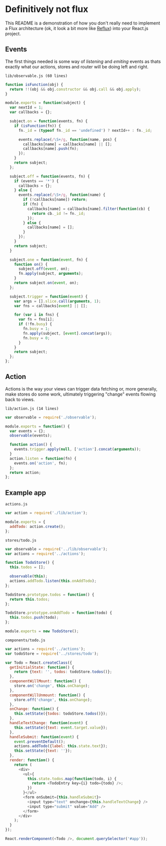 # Definitively not flux

This README is a demonstration of how you don't really need to implement a Flux
architecture (ok, it look a bit more like [Reflux](https://github.com/spoike/refluxjs))
into your React.js project.

## Events

The first things needed is some way of _listening_ and _emiting_ events as thats
exactly what our actions, stores and router will be doing left and right.

`lib/observable.js (60 lines)`

```js
function isFunction(obj) {
  return !!(obj && obj.constructor && obj.call && obj.apply);
}

module.exports = function(subject) {
  var nextId = 1;
  var callbacks = {};

  subject.on = function(events, fn) {
    if (isFunction(fn)) {
      fn._id = (typeof fn._id == 'undefined') ? nextId++ : fn._id;

      events.replace(/\S+/g, function(name, pos) {
        callbacks[name] = callbacks[name] || [];
        callbacks[name].push(fn);
      });
    }
    return subject;
  };

  subject.off = function(events, fn) {
    if (events == '*') {
      callbacks = {};
    } else {
      events.replace(/\S+/g, function(name) {
        if (!callbacks[name]) return;
        if (fn) {
          callbacks[name] = callbacks[name].filter(function(cb) {
            return cb._id != fn._id;
          });
        } else {
          callbacks[name] = [];
        }
      });
    }
    return subject;
  }

  subject.one = function(event, fn) {
    function on() {
      subject.off(event, on);
      fn.apply(subject, arguments);
    }
    return subject.on(event, on);
  };

  subject.trigger = function(event) {
    var args = [].slice.call(arguments, 1);
    var fns = callbacks[event] || [];

    for (var i in fns) {
      var fn = fns[i];
      if (!fn.busy) {
        fn.busy = 1;
        fn.apply(subject, [event].concat(args));
        fn.busy = 0;
      }
    }
    return subject;
  };
};
```

## Action

Actions is the way your views can trigger data fetching or, more generally, make
stores do some work, ultimately triggering "change" events flowing back to views.

`lib/action.js (14 lines)`

```js
var observable = require('./observable');

module.exports = function() {
  var events = {};
  observable(events);

  function action() {
    events.trigger.apply(null, ['action'].concat(arguments));
  }
  action.listen = function(fn) {
    events.on('action', fn);
  };
  return action;
};
```

## Example app

`actions.js`

```js
var action = require('./lib/action');

module.exports = {
  addTodo: action.create();
};
```

`stores/todo.js`

```js
var observable = require('../lib/observable');
var actions = require('../actions');

function TodoStore() {
  this.todos = [];

  observable(this);
  actions.addTodo.listen(this.onAddTodo);
};

TodoStore.prototype.todos = function() {
  return this.todos;
};

TodoStore.prototype.onAddTodo = function(todo) {
  this.todos.push(todo);
};

module.exports = new TodoStore();
```

`components/todo.js`

```js
var actions = require('../actions');
var todoStore = require('../stores/todo');

var Todo = React.createClass({
  getInitialState: function() {
    return {text: '', todos: todoStore.todos()};
  },
  componentWillMount: function() {
    store.on('change', this.onChange);
  },
  componentWillUnmount: function() {
    store.off('change', this.onChange);
  },
  onChange: function() {
    this.setState({todos: todoStore.todos()});
  },
  handleTextChange: function(event) {
    this.setState({text: event.target.value});
  },
  handleSubmit: function(event) {
    event.preventDefault();
    actions.addTodo({label: this.state.text});
    this.setState({text: ''});
  },
  render: function() {
    return (
      <div>
        <ul>{
          this.state.todos.map(function(todo, i) {
            return <TodoEntry key={i} todo={todo} />;
          })
        }</ul>
        <form onSubmit={this.handleSubmit}>
          <input type="text" onchange={this.handleTextChange} />
          <input type="submit" value="Add" />
        </form>
      </div>
    );
  }
});

React.renderComponent(<Todo />, document.querySelector('#app'));
```
